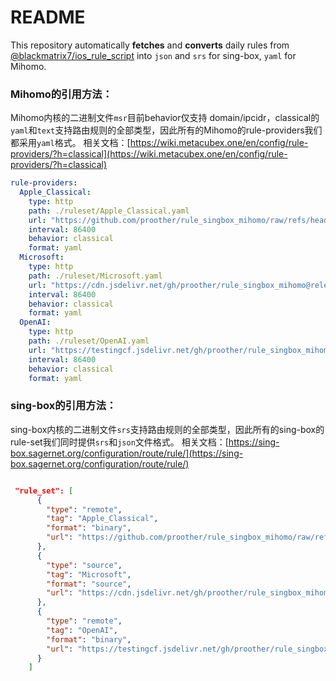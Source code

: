 # README


This repository automatically **fetches** and **converts** daily rules from [@blackmatrix7/ios_rule_script](https://github.com/blackmatrix7/ios_rule_script) into `json` and `srs` for sing-box, `yaml` for Mihomo.


### Mihomo的引用方法：
Mihomo内核的二进制文件`msr`目前behavior仅支持 domain/ipcidr，classical的`yaml`和`text`支持路由规则的全部类型，因此所有的Mihomo的rule-providers我们都采用`yaml`格式。
相关文档：[https://wiki.metacubex.one/en/config/rule-providers/?h=classical](https://wiki.metacubex.one/en/config/rule-providers/?h=classical)
```yaml
rule-providers:
  Apple_Classical:
    type: http
    path: ./ruleset/Apple_Classical.yaml
    url: "https://github.com/proother/rule_singbox_mihomo/raw/refs/heads/release/meta-rule/Apple_Classical.yaml"
    interval: 86400
    behavior: classical
    format: yaml
  Microsoft:
    type: http
    path: ./ruleset/Microsoft.yaml
    url: "https://cdn.jsdelivr.net/gh/proother/rule_singbox_mihomo@release/meta-rule/Microsoft.yaml"
    interval: 86400
    behavior: classical
    format: yaml
  OpenAI:
    type: http
    path: ./ruleset/OpenAI.yaml
    url: "https://testingcf.jsdelivr.net/gh/proother/rule_singbox_mihomo@release/meta-rule/OpenAI.yaml"
    interval: 86400
    behavior: classical
    format: yaml
```


### sing-box的引用方法：

sing-box内核的二进制文件`srs`支持路由规则的全部类型，因此所有的sing-box的rule-set我们同时提供`srs`和`json`文件格式。
相关文档：[https://sing-box.sagernet.org/configuration/route/rule/](https://sing-box.sagernet.org/configuration/route/rule/)

```json

 "rule_set": [
      {
        "type": "remote",
        "tag": "Apple_Classical",
        "format": "binary",
        "url": "https://github.com/proother/rule_singbox_mihomo/raw/refs/heads/release/sing-rule/Apple_Classical.srs"
      },
      {
        "type": "source",
        "tag": "Microsoft",
        "format": "source",
        "url": "https://cdn.jsdelivr.net/gh/proother/rule_singbox_mihomo@release/sing-rule/Microsoft.json"
      },
      {
        "type": "remote",
        "tag": "OpenAI",
        "format": "binary",
        "url": "https://testingcf.jsdelivr.net/gh/proother/rule_singbox_mihomo@release/sing-rule/OpenAI.srs"
      }
    ]
```
